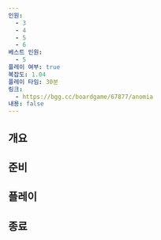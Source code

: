 ```yaml
---
인원:
  - 3
  - 4
  - 5
  - 6
베스트 인원:
  - 5
플레이 여부: true
복잡도: 1.04
플레이 타임: 30분
링크:
  - https://bgg.cc/boardgame/67877/anomia
내용: false
---
```

## 개요
## 준비
## 플레이
## 종료